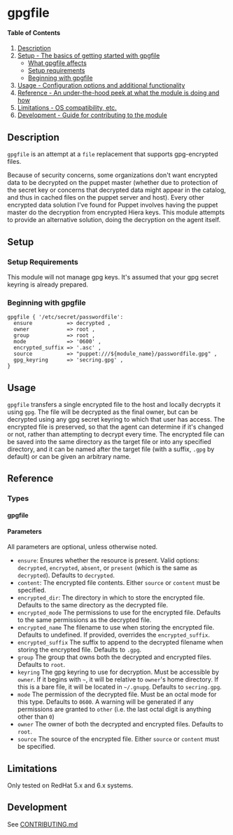 # gpgfile

#### Table of Contents

1. [Description](#description)
1. [Setup - The basics of getting started with gpgfile](#setup)
    * [What gpgfile affects](#what-gpgfile-affects)
    * [Setup requirements](#setup-requirements)
    * [Beginning with gpgfile](#beginning-with-gpgfile)
1. [Usage - Configuration options and additional functionality](#usage)
1. [Reference - An under-the-hood peek at what the module is doing and how](#reference)
1. [Limitations - OS compatibility, etc.](#limitations)
1. [Development - Guide for contributing to the module](#development)

## Description

`gpgfile` is an attempt at a `file` replacement that supports gpg-encrypted files.

Because of security concerns, some organizations don't want encrypted data to
be decrypted on the puppet master (whether due to protection of the secret key
or concerns that decrypted data might appear in the catalog, and thus in cached
files on the puppet server and host).  Every other encrypted data solution I've
found for Puppet involves having the puppet master do the decryption from encrypted
Hiera keys.  This module attempts to provide an alternative solution, doing the
decryption on the agent itself.

## Setup

### Setup Requirements

This module will not manage gpg keys.  It's assumed that your gpg secret keyring
is already prepared.

### Beginning with gpgfile

    gpgfile { '/etc/secret/passwordfile':
      ensure           => decrypted ,
      owner            => root ,
      group            => root ,
      mode             => '0600' ,
      encrypted_suffix => '.asc' ,
      source           => "puppet:///${module_name}/passwordfile.gpg" ,
      gpg_keyring      => 'secring.gpg' ,
    }

## Usage

`gpgfile` transfers a single encrypted file to the host and locally
decrypts it using `gpg`.  The file will be decrypted as the final owner,
but can be decrypted using any gpg secret keyring to which that user has
access.  The encrypted file is preserved, so that the agent can determine
if it's changed or not, rather than attempting to decrypt every time.
The encrypted file can be saved into the same directory as the target file
or into any specified directory, and it can be named after the target file
(with a suffix, `.gpg` by default) or can be given an arbitrary name.

## Reference

### Types

#### gpgfile

#### Parameters

All parameters are optional, unless otherwise noted.

* `ensure`:
  Ensures whether the resource is present.  Valid options: `decrypted`,
  `encrypted`, `absent`, or `present` (which is the same as `decrypted`).
  Defaults to `decrypted`.
* `content`:
  The encrypted file contents.  Either `source` or `content` must be
  specified.
* `encrypted_dir`:
  The directory in which to store the encrypted file.  Defaults to the
  same directory as the decrypted file.
* `encrypted_mode`
  The permissions to use for the encrypted file.  Defaults to the same
  permissions as the decrypted file.
* `encrypted_name`
  The filename to use when storing the encrypted file.  Defaults to
  undefined.  If provided, overrides the `encrypted_suffix`.
* `encrypted_suffix`
  The suffix to append to the decrypted filename when storing the
  encrypted file.  Defaults to `.gpg`.
* `group`
  The group that owns both the decrypted and encrypted files.  Defaults to
  `root`.
* `keyring`
  The gpg keyring to use for decryption.  Must be accessible by `owner`.
  If it begins with `~`, it will be relative to `owner`'s home directory.
  If this is a bare file, it will be located in `~/.gnupg`.  Defaults to
  `secring.gpg`.
* `mode`
  The permission of the decrypted file.  Must be an octal mode for
  this type.  Defaults to `0600`.  A warning will be generated if any
  permissions are granted to `other` (i.e. the last octal digit is
  anything other than `0`)
* `owner`
  The owner of both the decrypted and encrypted files.  Defaults to
  `root`.
* `source`
  The source of the encrypted file.  Either `source` or `content` must
  be specified.

## Limitations

Only tested on RedHat 5.x and 6.x systems.

## Development

See [CONTRIBUTING.md](https://github.com/jearls/puppet-gpgfile/blob/master/CONTRIBUTING.md)
